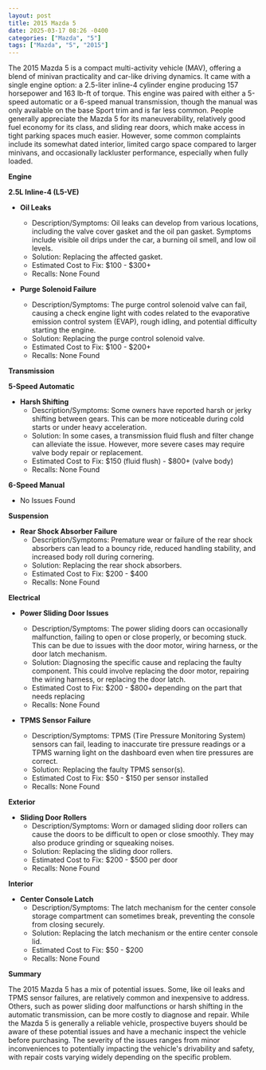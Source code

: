 ```yaml
---
layout: post
title: 2015 Mazda 5
date: 2025-03-17 08:26 -0400
categories: ["Mazda", "5"]
tags: ["Mazda", "5", "2015"]
---
```

The 2015 Mazda 5 is a compact multi-activity vehicle (MAV), offering a blend of minivan practicality and car-like driving dynamics. It came with a single engine option: a 2.5-liter inline-4 cylinder engine producing 157 horsepower and 163 lb-ft of torque. This engine was paired with either a 5-speed automatic or a 6-speed manual transmission, though the manual was only available on the base Sport trim and is far less common. People generally appreciate the Mazda 5 for its maneuverability, relatively good fuel economy for its class, and sliding rear doors, which make access in tight parking spaces much easier. However, some common complaints include its somewhat dated interior, limited cargo space compared to larger minivans, and occasionally lackluster performance, especially when fully loaded.

**Engine**

**2.5L Inline-4 (L5-VE)**

*   **Oil Leaks**
    *   Description/Symptoms: Oil leaks can develop from various locations, including the valve cover gasket and the oil pan gasket. Symptoms include visible oil drips under the car, a burning oil smell, and low oil levels.
    *   Solution: Replacing the affected gasket.
    *   Estimated Cost to Fix: $100 - $300+
    *   Recalls: None Found

*   **Purge Solenoid Failure**
    *   Description/Symptoms: The purge control solenoid valve can fail, causing a check engine light with codes related to the evaporative emission control system (EVAP), rough idling, and potential difficulty starting the engine.
    *   Solution: Replacing the purge control solenoid valve.
    *   Estimated Cost to Fix: $100 - $200+
    *   Recalls: None Found

**Transmission**

**5-Speed Automatic**

*   **Harsh Shifting**
    *   Description/Symptoms: Some owners have reported harsh or jerky shifting between gears. This can be more noticeable during cold starts or under heavy acceleration.
    *   Solution: In some cases, a transmission fluid flush and filter change can alleviate the issue. However, more severe cases may require valve body repair or replacement.
    *   Estimated Cost to Fix: $150 (fluid flush) - $800+ (valve body)
    *   Recalls: None Found

**6-Speed Manual**

*   No Issues Found

**Suspension**

*   **Rear Shock Absorber Failure**
    *   Description/Symptoms: Premature wear or failure of the rear shock absorbers can lead to a bouncy ride, reduced handling stability, and increased body roll during cornering.
    *   Solution: Replacing the rear shock absorbers.
    *   Estimated Cost to Fix: $200 - $400
    *   Recalls: None Found

**Electrical**

*   **Power Sliding Door Issues**
    *   Description/Symptoms: The power sliding doors can occasionally malfunction, failing to open or close properly, or becoming stuck. This can be due to issues with the door motor, wiring harness, or the door latch mechanism.
    *   Solution: Diagnosing the specific cause and replacing the faulty component. This could involve replacing the door motor, repairing the wiring harness, or replacing the door latch.
    *   Estimated Cost to Fix: $200 - $800+ depending on the part that needs replacing
    *   Recalls: None Found

*   **TPMS Sensor Failure**
    *   Description/Symptoms: TPMS (Tire Pressure Monitoring System) sensors can fail, leading to inaccurate tire pressure readings or a TPMS warning light on the dashboard even when tire pressures are correct.
    *   Solution: Replacing the faulty TPMS sensor(s).
    *   Estimated Cost to Fix: $50 - $150 per sensor installed
    *   Recalls: None Found

**Exterior**

*   **Sliding Door Rollers**
    *   Description/Symptoms: Worn or damaged sliding door rollers can cause the doors to be difficult to open or close smoothly. They may also produce grinding or squeaking noises.
    *   Solution: Replacing the sliding door rollers.
    *   Estimated Cost to Fix: $200 - $500 per door
    *   Recalls: None Found

**Interior**

*   **Center Console Latch**
    *   Description/Symptoms: The latch mechanism for the center console storage compartment can sometimes break, preventing the console from closing securely.
    *   Solution: Replacing the latch mechanism or the entire center console lid.
    *   Estimated Cost to Fix: $50 - $200
    *   Recalls: None Found

**Summary**

The 2015 Mazda 5 has a mix of potential issues. Some, like oil leaks and TPMS sensor failures, are relatively common and inexpensive to address. Others, such as power sliding door malfunctions or harsh shifting in the automatic transmission, can be more costly to diagnose and repair. While the Mazda 5 is generally a reliable vehicle, prospective buyers should be aware of these potential issues and have a mechanic inspect the vehicle before purchasing. The severity of the issues ranges from minor inconveniences to potentially impacting the vehicle's drivability and safety, with repair costs varying widely depending on the specific problem.

